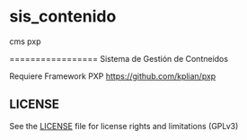# sis_contenido
cms pxp

=================
Sistema de Gestión de Contneidos

Requiere Framework PXP https://github.com/kplian/pxp


## LICENSE

See the [LICENSE](LICENSE.txt) file for license rights and limitations (GPLv3)
